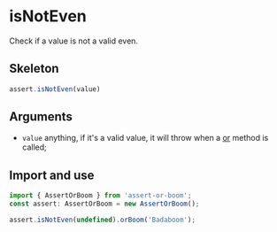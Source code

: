 # isNotEven

Check if a value is not a valid even.

## Skeleton

```ts
assert.isNotEven(value)
```

## Arguments

- `value` anything, if it's a valid value, it will throw when a [or](../or.md) method is called;

## Import and use

```ts
import { AssertOrBoom } from 'assert-or-boom';
const assert: AssertOrBoom = new AssertOrBoom();

assert.isNotEven(undefined).orBoom('Badaboom');
```
